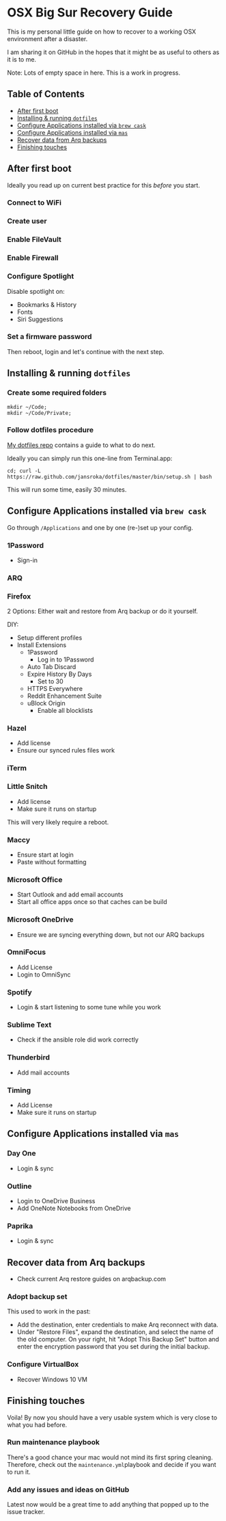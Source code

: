# OSX Big Sur Recovery Guide

This is my personal little guide on how to recover to a working OSX environment after a disaster.

I am sharing it on GitHub in the hopes that it might be as useful to others as it is to me.

Note: Lots of empty space in here. This is a work in progress.

## Table of Contents
- [After first boot](#after-first-boot)
- [Installing & running ```dotfiles```](#installing--running-dotfiles)
- [Configure Applications installed via ```brew cask```](#configure-applications-installed-via-brew-cask)
- [Configure Applications installed via ```mas```](#configure-applications-installed-via-mas)
- [Recover data from Arq backups](#recover-data-from-arq-backups)
- [Finishing touches](#finishing-touches)

## After first boot
Ideally you read up on current best practice for this _before_ you start.

### Connect to WiFi

### Create user

### Enable FileVault

### Enable Firewall

### Configure Spotlight
Disable spotlight on:
- Bookmarks & History
- Fonts
- Siri Suggestions

### Set a firmware password

Then reboot, login and let's continue with the next step.

## Installing & running ```dotfiles```

### Create some required folders
```
mkdir ~/Code;
mkdir ~/Code/Private;
```

### Follow dotfiles procedure
[My dotfiles repo](https://github.com/jansroka/dotfiles/) contains a guide to what to do next.

Ideally you can simply run this one-line from Terminal.app:
```
cd; curl -L https://raw.github.com/jansroka/dotfiles/master/bin/setup.sh | bash
```

This will run some time, easily 30 minutes.

## Configure Applications installed via ```brew cask```

Go through ```/Applications``` and one by one (re-)set up your config.

### 1Password
- Sign-in

### ARQ

### Firefox
2 Options: Either wait and restore from Arq backup or do it yourself.

DIY:
- Setup different profiles
- Install Extensions
	- 1Password
		- Log in to 1Password
	- Auto Tab Discard
	- Expire History By Days
		- Set to 30
	- HTTPS Everywhere
	- Reddit Enhancement Suite
	- uBlock Origin
		- Enable all blocklists

### Hazel
- Add license
- Ensure our synced rules files work

### iTerm

### Little Snitch
- Add license
- Make sure it runs on startup

This will very likely require a reboot.

### Maccy
- Ensure start at login
- Paste without formatting

### Microsoft Office
- Start Outlook and add email accounts
- Start all office apps once so that caches can be build

### Microsoft OneDrive
- Ensure we are syncing everything down, but not our ARQ backups

### OmniFocus
- Add License
- Login to OmniSync

### Spotify
- Login & start listening to some tune while you work

### Sublime Text
- Check if the ansible role did work correctly

### Thunderbird
- Add mail accounts

### Timing
- Add License
- Make sure it runs on startup

## Configure Applications installed via ```mas```

### Day One
- Login & sync

### Outline
- Login to OneDrive Business
- Add OneNote Notebooks from OneDrive

### Paprika
- Login & sync

## Recover data from Arq backups

- Check current Arq restore guides on arqbackup.com

### Adopt backup set
This used to work in the past:
- Add the destination, enter credentials to make Arq reconnect with data.
- Under "Restore Files", expand the destination, and select the name of the old computer. On your right, hit "Adopt This Backup Set" button and enter the encryption password that you set during the initial backup.

### Configure VirtualBox
- Recover Windows 10 VM

## Finishing touches

Voila! By now you should have a very usable system which is very close to what you had before.

### Run maintenance playbook
There's a good chance your mac would not mind its first spring cleaning. Therefore, check out the ```maintenance.yml```playbook and decide if you want to run it.

### Add any issues and ideas on GitHub
Latest now would be a great time to add anything that popped up to the issue tracker.
